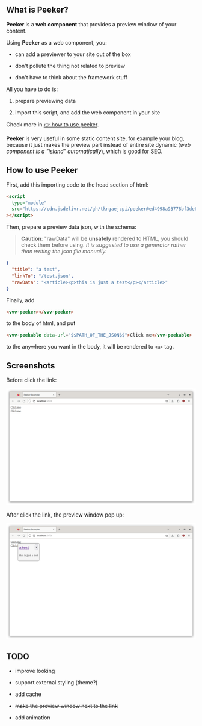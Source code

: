 ## What is Peeker?

**Peeker** is a **web component** that provides a preview window of your content.

Using **Peeker** as a web component, you:

- can add a previewer to your site out of the box

- don't pollute the thing not related to preview

- don't have to think about the framework stuff

All you have to do is:

1. prepare previewing data

2. import this script, and add the web component in your site

Check more in [👉 how to use peeker](#how-to-use-peeker).

**Peeker** is very useful in some static content site, for example your blog, because it just makes the preview part instead of entire site dynamic (*web component is a "island" automatically*), which is good for SEO.

## How to use Peeker

First, add this importing code to the head section of html:

```html
<script
  type="module"
  src="https://cdn.jsdelivr.net/gh/tkngaejcpi/peeker@ed4998a93778bf3de62207c2286a646cbed41cd6/peeker.min.js"
></script>
```

Then, prepare a preview data json, with the schema:

> **Caution**: "rawData" will be **unsafely** rendered to HTML, you should check them before using. _It is suggested to use a generator rather than writing the json file manually._

```json
{
  "title": "a test",
  "linkTo": "/test.json",
  "rawData": "<article><p>this is just a test</p></article>"
}
```

Finally, add

```html
<vvv-peeker></vvv-peeker>
```

to the body of html, and put

```html
<vvv-peekable data-url="$$PATH_OF_THE_JSON$$">Click me</vvv-peekable>
```

to the anywhere you want in the body, it will be rendered to `<a>` tag.

## Screenshots

Before click the link:

![](./screenshots/0.png)

After click the link, the preview window pop up:

![](./screenshots/1.png)

## TODO

- improve looking

- support external styling (theme?)

- add cache

- ~~make the preview window next to the link~~

- ~~add animation~~
